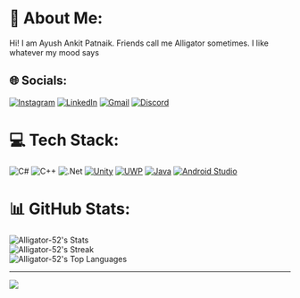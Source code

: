 # 💫 About Me:
Hi! I am Ayush Ankit Patnaik. Friends call me Alligator sometimes. I like whatever my mood says


## 🌐 Socials:
[![Instagram](https://img.shields.io/badge/Instagram-%23E4405F.svg?style=for-the-badge&logo=instagram&logoColor=white)](https://instagram.com/arigeta_sama)
[![LinkedIn](https://img.shields.io/badge/LinkedIn-%230077B5.svg?style=for-the-badge&logo=linkedin&logoColor=white)](https://www.linkedin.com/in/ayush-a-patnaik-29191220b/)
[![Gmail](https://img.shields.io/badge/Gmail-%23E4405F.svg?style=for-the-badge&logo=gmail&logoColor=white)](mailto:ayushankitpatnaik99@gmail.com)
[![Discord](https://img.shields.io/badge/Discord-_arigeta_-7289DA.svg?style=for-the-badge&logo=discord&logoColor=white)](https://discord.com/users/_arigeta_)
# 💻 Tech Stack:
![C#](https://img.shields.io/badge/c%23-%23239120.svg?style=for-the-badge&logo=csharp&logoColor=white) ![C++](https://img.shields.io/badge/c++-%2300599C.svg?style=for-the-badge&logo=c%2B%2B&logoColor=white) ![.Net](https://img.shields.io/badge/.NET-5C2D91?style=for-the-badge&logo=.net&logoColor=white) [![Unity](https://img.shields.io/badge/Unity-%23000000.svg?style=for-the-badge&logo=unity&logoColor=white)](https://unity.com/) [![UWP](https://img.shields.io/badge/UWP-%230072C6.svg?style=for-the-badge&logo=windows&logoColor=white)](https://docs.microsoft.com/en-us/windows/uwp/) [![Java](https://img.shields.io/badge/Java-yellow?style=for-the-badge&logo=java&logoColor=White)](https://www.java.com/en/) [![Android Studio](https://img.shields.io/badge/Android_Studio-333333?style=for-the-badge&logo=android-studio&logoColor=green)](https://developer.android.com/studio)


# 📊 GitHub Stats:
![Alligator-52's Stats](https://github-readme-stats.vercel.app/api?username=Alligator-52&theme=vue-dark&show_icons=true&hide_border=true&count_private=true)<br>
![Alligator-52's Streak](https://github-readme-streak-stats.herokuapp.com/?user=Alligator-52&theme=vue-dark&hide_border=true&count_private=true)<br>
![Alligator-52's Top Languages](https://github-readme-stats.vercel.app/api/top-langs/?username=Alligator-52&theme=vue-dark&show_icons=true&hide_border=true&layout=compact)

---
[![](https://visitcount.itsvg.in/api?id=Alligator-52&icon=0&color=0)](https://visitcount.itsvg.in)
